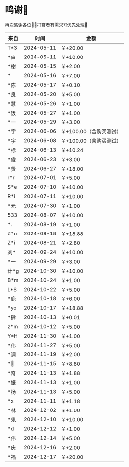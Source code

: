 # 鸣谢🫡

再次感谢各位🙏🏼打赏者有需求可优先处理🤝

| 来自  | 时间       | 金额                    |
| ----- | ---------- | ----------------------- |
| T\*3  | 2024-05-11 | ￥+20.00                |
| \*白  | 2024-05-11 | ￥+10.00                |
| \*榭  | 2024-05-15 | ￥+2.00                 |
| \*    | 2024-05-16 | ￥+7.00                 |
| \*陈  | 2024-05-17 | ￥+0.10                 |
| \*良  | 2024-05-20 | ￥+5.00                 |
| \*慧  | 2024-05-26 | ￥+1.00                 |
| \*饭  | 2024-05-27 | ￥+1.00                 |
| \*一  | 2024-05-29 | ￥+3.00                 |
| \*宇  | 2024-06-06 | ￥+100.00（含购买测试） |
| \*宇  | 2024-06-08 | ￥+100.00（含购买测试） |
| \*标  | 2024-06-13 | ￥+10.24                |
| \*俊  | 2024-06-23 | ￥+3.00                 |
| \*贤  | 2024-06-27 | ￥+18.00                |
| r\*r  | 2024-07-01 | ￥+5.00                 |
| S\*e  | 2024-07-10 | ￥+10.00                |
| R\*i  | 2024-07-11 | ￥+10.00                |
| \*元  | 2024-07-30 | ￥+1.00                 |
| 533   | 2024-08-07 | ￥+10.00                |
| \*.   | 2024-08-19 | ￥+1.00                 |
| Z\*n  | 2024-09-18 | ￥+18.88                |
| Z\*i  | 2024-08-21 | ￥+2.80                 |
| 刘\*  | 2024-09-24 | ￥+10.00                |
| \*一  | 2024-09-29 | ￥+3.00                 |
| 计\*g | 2024-10-30 | ￥+10.00                  |
| B\*m  | 2024-10-24 | ￥+1.00                   |
| L\*S  | 2024-10-22 | ￥+5.00                   |
| \*鹿  | 2024-10-18 | ￥+6.00                   |
| \*yo  | 2024-10-17 | ￥+18.88                  |
| \*肆  | 2024-10-13 | ￥+0.01                   |
| z\*m  | 2024-10-12 | ￥+5.00                   |
| Y\*H  | 2024-11-30 | ￥+1.00                   |
| \*伟  | 2024-11-27 | ￥+5.00                   |
| \*调  | 2024-11-19 | ￥+2.00                   |
| \*🌈   | 2024-11-15 | ￥+8.80                   |
| \*奇  | 2024-11-13 | ￥+1.88                   |
| \*振  | 2024-11-13 | ￥+1.00                   |
| \*杨  | 2024-11-13 | ￥+5.00                   |
| \*x   | 2024-11-11 | ￥+1.18                   |
| \*林   | 2024-12-02 | ￥+1.00                   |
| \*鬼   | 2024-12-10 | ￥+10.00                 |
| \*d   | 2024-12-12 | ￥+1.00                 |
| \*伟   | 2024-12-14 | ￥+5.00                 |
| \*庆   | 2024-12-16 | ￥+2.00                 |
| \*福   | 2024-12-17 | ￥+20.00                 |
